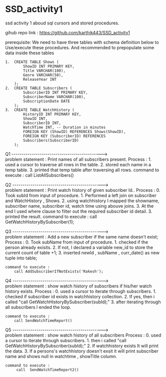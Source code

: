 # SSD_activity1
ssd activity 1 aboud sql cursors and stored procedures. 

gihub repo link : https://github.com/karthik443/SSD_activity1

prerequisite:
             We need to have three tables with schema definition below to Use/execute these procedures. And recommended to        prepopulate some data inside these tables

      
    1.  CREATE TABLE Shows (
            ShowID INT PRIMARY KEY,
            Title VARCHAR(100),
            Genre VARCHAR(50),
            ReleaseYear INT
        );
    2.  CREATE TABLE Subscribers (
            SubscriberID INT PRIMARY KEY,
            SubscriberName VARCHAR(100),
            SubscriptionDate DATE
        );
    3.  CREATE TABLE WatchHistory (
            HistoryID INT PRIMARY KEY,
            ShowID INT,
            SubscriberID INT,
            WatchTime INT, -- Duration in minutes
            FOREIGN KEY (ShowID) REFERENCES Shows(ShowID),
            FOREIGN KEY (SubscriberID) REFERENCES
            Subscribers(SubscriberID)
        );


Q1 --------------------------------------------->    
    problem statement : Print names of all subscribers present. 
    Process : 
        1. used a cursor to traverse all rows in the table. 
        2. stored each name in a temp table.
        3. printed that temp table after traversing all rows.
    command to execute : 
        call ListAllSubscribers()




Q2 --------------------------------------------->    
    problem statement : Print watch history of given subscriber Id.. 
    Process : 
        0. Took subId from input of procedure.
        1. Performed a left join on subscriber and WatchHistory , Shows. 
        2. using watchhistory I mapped the showname, subscriber name, subscriber id, watch time using abouve joins.
        3. At the end I used where clause to filter out the required subscriber id detail.
        3. printed the result.
    command to execute : 
        call GetWatchHistoryBySubscriber(1);

Q3 --------------------------------------------->    
    problem statement : Add a new subscriber if the same name doesn't exist;
    Process : 
        0. Took subName from input of procedure.
        1. checked if the person already exisits. 
        2. If not,  I declared a variable new_id to store the current count of table +1; 
        3. inserted newId , subName , curr_date() as new tuple into table;
        
    command to execute : 
        call AddSubscriberIfNotExists('Rakesh');

Q4 --------------------------------------------->    
    problem statement : show watch history of subscribers if his/her watch history exists.
    Process : 
        0. used a cursor to iterate through subscribers.
        1. checked if subscriber id exists in watchhistory collection.
        2. If yes,  then i called "call GetWatchHistoryBySubscriber(subId);"
        3. after iterating through all subscribers I ended the loop.
        
    command to execute : 
        call SendWatchTimeReport()

Q5 --------------------------------------------->   
    problem statement : show watch history of all subscribers 
    Process : 
        0. used a cursor to iterate through subscribers.
        1. then i called "call GetWatchHistoryBySubscriber(subId);"
        2. If watchhistory exists It will print the data.
        3. If a persons's watchhistory doesn't exsit it will print subscriber name and shows null in watchtime , showTitle column.
        
    command to execute : 
         call  SendWatchTimeReport2()
